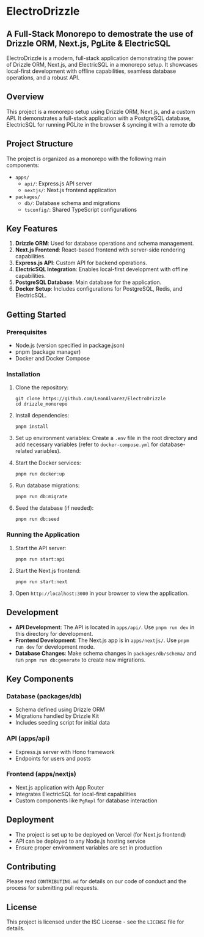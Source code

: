 # ElectroDrizzle

## A Full-Stack Monorepo to demostrate the use of Drizzle ORM, Next.js, PgLite & ElectricSQL

ElectroDrizzle is a modern, full-stack application demonstrating the power of Drizzle ORM, Next.js, and ElectricSQL in a monorepo setup. It showcases local-first development with offline capabilities, seamless database operations, and a robust API.

## Overview

This project is a monorepo setup using Drizzle ORM, Next.js, and a custom API.
It demonstrates a full-stack application with a PostgreSQL database, ElectricSQL for running PGLite in the browser & syncing it with a remote db

## Project Structure

The project is organized as a monorepo with the following main components:

- `apps/`
  - `api/`: Express.js API server
  - `nextjs/`: Next.js frontend application
- `packages/`
  - `db/`: Database schema and migrations
  - `tsconfig/`: Shared TypeScript configurations

## Key Features

1. **Drizzle ORM**: Used for database operations and schema management.
2. **Next.js Frontend**: React-based frontend with server-side rendering capabilities.
3. **Express.js API**: Custom API for backend operations.
4. **ElectricSQL Integration**: Enables local-first development with offline capabilities.
5. **PostgreSQL Database**: Main database for the application.
6. **Docker Setup**: Includes configurations for PostgreSQL, Redis, and ElectricSQL.

## Getting Started

### Prerequisites

- Node.js (version specified in package.json)
- pnpm (package manager)
- Docker and Docker Compose

### Installation

1. Clone the repository:

   ```
   git clone https://github.com/LeonAlvarez/ElectroDrizzle
   cd drizzle_monorepo
   ```

2. Install dependencies:

   ```
   pnpm install
   ```

3. Set up environment variables:
   Create a `.env` file in the root directory and add necessary variables (refer to `docker-compose.yml` for database-related variables).

4. Start the Docker services:

   ```
   pnpm run docker:up
   ```

5. Run database migrations:

   ```
   pnpm run db:migrate
   ```

6. Seed the database (if needed):
   ```
   pnpm run db:seed
   ```

### Running the Application

1. Start the API server:

   ```
   pnpm run start:api
   ```

2. Start the Next.js frontend:

   ```
   pnpm run start:next
   ```

3. Open `http://localhost:3000` in your browser to view the application.

## Development

- **API Development**: The API is located in `apps/api/`. Use `pnpm run dev` in this directory for development.
- **Frontend Development**: The Next.js app is in `apps/nextjs/`. Use `pnpm run dev` for development mode.
- **Database Changes**: Make schema changes in `packages/db/schema/` and run `pnpm run db:generate` to create new migrations.

## Key Components

### Database (packages/db)

- Schema defined using Drizzle ORM
- Migrations handled by Drizzle Kit
- Includes seeding script for initial data

### API (apps/api)

- Express.js server with Hono framework
- Endpoints for users and posts

### Frontend (apps/nextjs)

- Next.js application with App Router
- Integrates ElectricSQL for local-first capabilities
- Custom components like `PgRepl` for database interaction

## Deployment

- The project is set up to be deployed on Vercel (for Next.js frontend)
- API can be deployed to any Node.js hosting service
- Ensure proper environment variables are set in production

## Contributing

Please read `CONTRIBUTING.md` for details on our code of conduct and the process for submitting pull requests.

## License

This project is licensed under the ISC License - see the `LICENSE` file for details.
